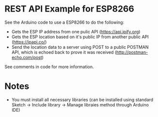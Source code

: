 # REST API Example for ESP8266

See the Arduino code to use a ESP8266 to do the following:
 - Gets the ESP IP address from one pulic API (https://api.ipify.org)
 - Gets the ESP location based on it's public IP from another public API (https://ipapi.co/)
 - Send the location data to a server using POST to a public POSTMAN API, which is echoed back to prove it was received (http://postman-echo.com/post)

See comments in code for more information.

# Notes
- You must install all necessary libraries (can be installed using standard Sketch -> Include library -> Manage libraies method through Arduino IDE) 
 

